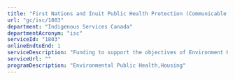 ```yaml
---
title: "First Nations and Inuit Public Health Protection (Communicable and Environmental): Environmental Health Services Funding"
url: "gc/isc/1803"
department: "Indigenous Services Canada"
departmentAcronym: "isc"
serviceId: "1803"
onlineEndtoEnd: 1
serviceDescription: "Funding to support the objectives of Environment Health Services Program through three streams: funding for the delivery of environmental health services, funding to support community -based projects/research related to climate change and impacts on Health, and funding to support community -based projects/research related to environmental contaminants exposure"
serviceUrl: ""
programDescription: "Environmental Public Health,Housing"
---
```


